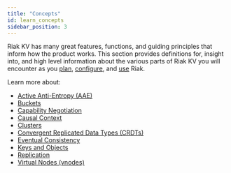 ```yaml
---
title: "Concepts"
id: learn_concepts
sidebar_position: 3
---
```


[concept aae]: /docs/learn/concepts/active-anti-entropy
[concept buckets]: /docs/learn/concepts/buckets
[concept cap neg]: /docs/learn/concepts/capability-negotiation
[concept causal context]: /docs/learn/concepts/causal-context
[concept clusters]: /docs/learn/concepts/clusters
[concept crdts]: /docs/learn/concepts/crdts
[concept eventual consistency]: /docs/learn/concepts/eventual-consistency
[concept keys objects]: /docs/learn/concepts/keys-and-objects
[concept replication]: /docs/learn/concepts/replication
[concept strong consistency]: /docs/using/reference/strong-consistency
[concept vnodes]: /docs/learn/concepts/vnodes
[config index]: /docs/configuring
[plan index]: /docs/setup/planning
[use index]: /docs/using/


Riak KV has many great features, functions, and guiding principles that inform how the product works. This section provides definitions for, insight into, and high level information about the various parts of Riak KV you will encounter as you [plan][plan index], [configure][config index], and [use][use index] Riak.  

Learn more about:

* [Active Anti-Entropy (AAE)][concept aae]
* [Buckets][concept buckets]
* [Capability Negotiation][concept cap neg]
* [Causal Context][concept causal context]
* [Clusters][concept clusters]
* [Convergent Replicated Data Types (CRDTs)][concept crdts]
* [Eventual Consistency][concept eventual consistency]
* [Keys and Objects][concept keys objects]
* [Replication][concept replication]
* [Virtual Nodes (vnodes)][concept vnodes]
